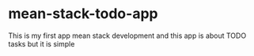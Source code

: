 # mean-stack-todo-app
This is my first app mean stack development and this app is about TODO tasks but it is simple
